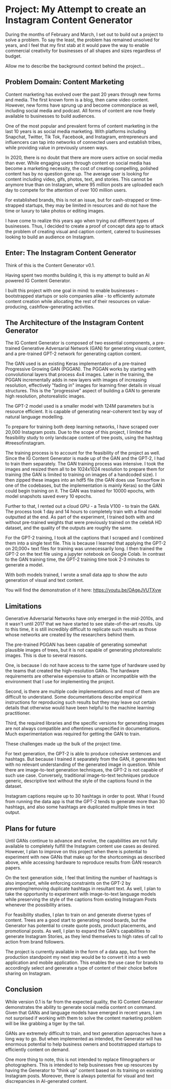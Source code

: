 # Project: My Attempt to create an Instagram Content Generator

During the months of February and March, I set out to build out a project to solve a problem. To say the least, the problem has remained unsolved for years, and I feel that my first stab at it would pave the way to enable commercial creativity for businesses of all shapes and sizes regardless of budget.

Allow me to describe the background context behind the project...

## Problem Domain: Content Marketing

Content marketing has evolved over the past 20 years through new forms and media. The first known form is a blog, then came video content. However, new forms have sprung up and become commonplace as well, including social media and podcast. All forms of content are now freely available to businesses to build audiences. 

One of the most popular and prevalent forms of content marketing in the last 10 years is as social media marketing. With platforms including Snapchat, Twitter, Tik Tok, Facebook, and Instagram, entrepreneurs and influencers can tap into networks of connected users and establish tribes, while providing value in previously unseen ways.

In 2020, there is no doubt that there are more users active on social media than ever. While engaging users through content on social media has become a marketing necessity, the cost of creating compelling, polished content has by no question gone up. The average user is looking for content including video, gifs, photos, text, and stories. This cannot be anymore true than on Instagram, where 95 million posts are uploaded each day to compete for the attention of over 100 million users.

For established brands, this is not an issue, but for cash-strapped or time-strapped startups, they may be limited in resources and do not have the time or luxury to take photos or editing images.

I have come to realize this years ago when trying out different types of businesses. Thus, I decided to create a proof of concept data app to attack the problem of creating visual and caption content, catered to businesses looking to build an audience on Instagram.

## Enter: The Instagram Content Generator

Think of this is the Content Generator v0.1.

Having spent two months building it, this is my attempt to build an AI powered IG Content Generator.

I built this project with one goal in mind: to enable businesses - bootstrapped startups or solo companies alike - to efficiently automate content creation while allocating the rest of their resources on value-producing, cashflow-generating activities.

## The Architecture of the Instagram Content Generator

The IG Content Generator is composed of two essential components, a pre-trained Generative Adversarial Network (GAN) for generating visual content, and a pre-trained GPT-2 network for generating caption content.

The GAN used is an existing Keras implementation of a pre-trained Progressive Growing GAN (PGGAN). The PGGAN works by starting with convolutional layers that process 4x4 images. Later in the training, the PGGAN incrementally adds in new layers with images of increasing resolution, effectively "fading in" images for learning finer details in visual structures. This is the "progressive" aspect of building a GAN to generate high resolution, photorealistic images.

The GPT-2 model used is a smaller model with 124M parameters but is resource efficient. It is capable of generating near-coherent text by way of natural language modelling.

To prepare for training both deep learning networks, I have scraped over 20,000 Instagram posts. Due to the scope of this project, I limited the feasibility study to only landscape content of tree posts, using the hashtag #treesofinstagram.

The training process is to account for the feasibility of the project as well. Since the IG Content Generator is made up of the GAN and the GPT-2, I had to train them separately. The GAN training process was intensive. I took the images and resized them all to be 1024x1024 resolution to prepare them for training (the GAN is limited to training on images of a handcoded size). I then zipped these images into an hdf5 file (the GAN does use Tensorflow in one of the codebases, but the implementation is mainly Keras) so the GAN could begin training on it. The GAN was trained for 10000 epochs, with model snapshots saved every 10 epochs. 

Further to that, I rented out a cloud GPU - a Tesla V100 - to train the GAN. The process took 1 day and 14 hours to completely train with a final model outputted at the end. As part of the experiment, I trained both with and without pre-trained weights that were previously trained on the celebA HD dataset, and the quality of the outputs are roughly the same.

For the GPT-2 training, I took all the captions that I scraped and I combined them into a single text file. This is because I learned that applying the GPT-2 on 20,000+ text files for training was unnecessarily long. I then trained the GPT-2 on the text file using a jupyter notebook on Google Colab. In contrast to the GAN training time, the GPT-2 training time took 2-3 minutes to generate a model.

With both models trained, I wrote a small data app to show the auto generation of visual and text content. 

You will find the demonstration of it here: https://youtu.be/OAgeJVUTXyw

## Limitations

Generative Adversarial Networks have only emerged in the mid-2010s, and it wasn't until 2017 that we have started to see state-of-the-art results. Up to this time, it is still incredibly difficult to replicate such results as those whose networks are created by the researchers behind them.

The pre-trained PGGAN has been capable of generating somewhat plausible images of trees, but it is not capable of generating photorealistic images. This is due to several reasons.

One, is because I do not have access to the same type of hardware used by the teams that created the high-resolution GANs. The hardware requirements are otherwise expensive to attain or incompatible with the environment that I use for implementing the project.

Second, is there are multiple code implementations and most of them are difficult to understand. Some documentations describe empirical instructions for reproducing such results but they may leave out certain details that otherwise would have been helpful to the machine learning practitioner.

Third, the required libraries and the specific versions for generating images are not always compatible and oftentimes unspecified in documentations. Much experimentation was required for getting the GAN to train.

These challenges made up the bulk of the project time. 

For text generation, the GPT-2 is able to produce cohesive sentences and hashtags. But because I trained it separately from the GAN, it generates text with no relevant understanding of the generated image in question. While there are image-to-text generation techniques, the GPT-2 is not capable of such use case. Conversely, traditional image-to-text techniques produce generic, descriptive text without the style of the captions found in the dataset.

Instagram captions require up to 30 hashtags in order to post. What I found from running the data app is that the GPT-2 tends to generate more than 30 hashtags, and also some hashtags are duplicated multiple times in text output.

## Plans for future

Until GANs continue to advance and evolve, the capabilities are not fully available to completely fulfill the Instagram content use cases as desired. However, I plan to improve on this project when there is potential to experiment with new GANs that make up for the shortcomings as described above, while accessing hardware to reproduce results from GAN research papers.

On the text generation side, I feel that limiting the number of hashtags is also important, while enforcing constraints on the GPT-2 by preventing/removing duplicate hashtags in resultant text. As well, I plan to take the opportunity to experiment with image-to-text language models while preserving the style of the captions from existing Instagram Posts whenever the possibility arises.

For feasibility studies, I plan to train on and generate diverse types of content. Trees are a good start to generating mood boards, but the Generator has potential to create quote posts, product placements, and promotional posts. As well, I plan to expand the GAN's capabilities to generate Instagram Stories, as they lend themselves to high rates of call to action from brand followers.

The project is currently available in the form of a data app, but from the production standpoint my next step would be to convert it into a web application and mobile application. This enables the use case for brands to accordingly select and generate a type of content of their choice before sharing on Instagram.

## Conclusion

While version 0.1 is far from the expected quality, the IG Content Generator demonstrates the ability to generate social media content on command. Given that GANs and language models have emerged in recent years, I am not surprised if working with them to solve the content marketing problem will be like grabbing a tiger by the tail. 

GANs are extremely difficult to train, and text generation approaches have a long way to go. But when implemented as intended, the Generator will has enormous potential to help business owners and bootstrapped startups to efficiently content on demand.

One more thing to note, this is not intended to replace filmographers or photographers. This is intended to help businesses free up resources by having the Generator to "think up" content based on its training on existing Instagram posts. Moreover, there is always potential for visual and text discrepancies in AI-generated content.
